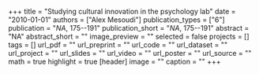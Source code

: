 +++
title = "Studying cultural innovation in the psychology lab"
date = "2010-01-01"
authors = ["Alex Mesoudi"]
publication_types = ["6"]
publication = "_NA_, 175--191"
publication_short = "_NA_, 175--191"
abstract = "NA"
abstract_short = ""
image_preview = ""
selected = false
projects = []
tags = []
url_pdf = ""
url_preprint = ""
url_code = ""
url_dataset = ""
url_project = ""
url_slides = ""
url_video = ""
url_poster = ""
url_source = ""
math = true
highlight = true
[header]
image = ""
caption = ""
+++
